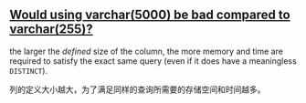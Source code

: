 ## [Would using varchar(5000) be bad compared to varchar(255)?](https://dba.stackexchange.com/questions/162113/would-using-varchar5000-be-bad-compared-to-varchar255)

 the larger the *defined* size of the column, the more memory and time are required to satisfy the exact same query (even if it does have a meaningless `DISTINCT`).

列的定义大小越大，为了满足同样的查询所需要的存储空间和时间越多。
